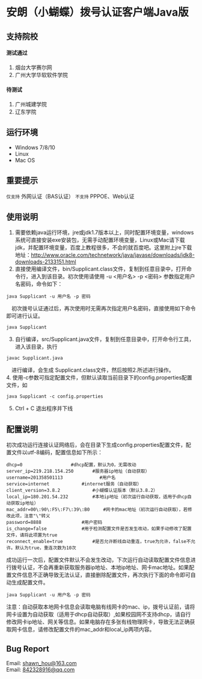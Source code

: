 # 安朗（小蝴蝶）拨号认证客户端Java版
## 支持院校
#### 测试通过
1. 烟台大学赛尔网
2. 广州大学华软软件学院

#### 待测试
1. 广州城建学院
2. 辽东学院

## 运行环境
- Windows 7/8/10
- Linux
- Mac OS

## 重要提示
`仅支持` 外网认证（BAS认证）
`不支持` PPPOE、Web认证

## 使用说明
1. 需要依赖java运行环境，jre或jdk1.7版本以上，同时配置环境变量，windows系统可直接安装exe安装包，无需手动配置环境变量，Linux或Mac请下载jdk，并配置环境变量，百度上教程很多，不会的就百度吧。这里附上jre下载地址：http://www.oracle.com/technetwork/java/javase/downloads/jdk8-downloads-2133151.html<br>
2. 直接使用编译文件，bin/Supplicant.class文件，复制到任意目录中，打开命令行，进入到该目录。初次使用请使用 -u <用户名> -p <密码> 参数指定用户名密码，命令如下：
 ```
 java Supplicant -u 用户名 -p 密码
 ```
　初次拨号认证通过后，再次使用时无需再次指定用户名密码，直接使用如下命令即可进行认证。
 ```
 java Supplicant 
 ```
3. 自行编译，src/Supplicant.java文件，复制到任意目录中，打开命令行工具，进入该目录，执行 
 ```
 javac Supplicant.java 
 ```
　进行编译，会生成 Supplicant.class文件，然后按照2.所述进行操作。<br>
4. 使用-c参数可指定配置文件，但默认读取当前目录下的config.properties配置文件，如
 ```
 java Supplicant -c config.properties
 ```
5. Ctrl + C 退出程序并下线

## 配置说明
初次成功运行连接认证网络后，会在目录下生成config.properties配置文件，配置文件以utf-8编码，配置信息如下所示：<br>
```
dhcp=0					#dhcp配置，默认为0，无需改动
server_ip=219.218.154.250		#服务器ip地址（自动获取）
username=201358501113　　　　		#用户名
service=internet			#internet服务（自动获取）
client_version=3.8.2			#小蝴蝶认证版本（默认3.8.2）
local_ip=180.201.54.232			#本地ip地址（初次运行自动获取，适用于dhcp自动获取ip地址）
mac_addr=00\:90\:F5\:F7\:39\:B0		#网卡的mac地址（初次运行自动获取），若修改此项，注意"\"转义
password=8888				#用户密码
is_change=false				#用于检测配置文件是否发生改动，如果手动修改了配置文件，请将此项置为true
reconnect_enable=true			#是否允许断线自动重连，true为允许，false不允许。默认为true，重连次数为10次
```
成功运行一次后，配置文件默认不会发生改动，下次运行自动读取配置文件信息进行拨号认证，不会再重新获取服务器ip地址、本地ip地址、网卡mac地址。如果配置文件信息不正确导致无法认证，直接删除配置文件，再次执行下面的命令即可自动生成配置文件。
```
java Supplicant -u 用户名 -p 密码 
```
注意：自动获取本地网卡信息会读取电脑有线网卡的mac、ip，拨号认证前，请将网卡设置为自动获取（适用于dhcp自动获取）,如果校园网不支持dhcp，请自行修改网卡ip地址、网关等信息。如果电脑存在多张有线物理网卡，导致无法正确获取网卡信息，请修改配置文件的mac_addr和local_ip两项内容。<br>

## Bug Report
Email: shawn_hou@163.com<br>
Email: 842328916@qq.com